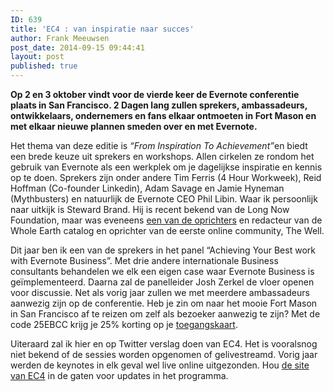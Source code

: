 ```yaml
---
ID: 639
title: 'EC4 : van inspiratie naar succes'
author: Frank Meeuwsen
post_date: 2014-09-15 09:44:41
layout: post
published: true
---
```

<strong>Op 2 en 3 oktober vindt voor de vierde keer de Evernote conferentie plaats in San Francisco. 2 Dagen lang zullen sprekers, ambassadeurs, ontwikkelaars, ondernemers en fans elkaar ontmoeten in Fort Mason en met elkaar nieuwe plannen smeden over en met Evernote.</strong>
<!--more-->
Het thema van deze editie is <em>“From Inspiration To Achievement”</em>en biedt een brede keuze uit sprekers en workshops. Allen cirkelen ze rondom het gebruik van Evernote als een werkplek om je dagelijkse inspiratie en kennis op te doen. Sprekers zijn onder andere Tim Ferris (4 Hour Workweek), Reid Hoffman (Co-founder Linkedin), Adam Savage en Jamie Hyneman (Mythbusters) en natuurlijk de Evernote CEO Phil Libin. Waar ik persoonlijk naar uitkijk is Steward Brand. Hij is recent bekend van de Long Now Foundation, maar was eveneens <a href="http://en.wikipedia.org/wiki/Stewart_Brand">een van de oprichters</a> en redacteur van de Whole Earth catalog en oprichter van de eerste online community, The Well.

Dit jaar ben ik een van de sprekers in het panel “Achieving Your Best work with Evernote Business”. Met drie andere internationale Business consultants behandelen we elk een eigen case waar Evernote Business is geïmplementeerd. Daarna zal de panelleider Josh Zerkel de vloer openen voor discussie.
Net als vorig jaar zullen we met meerdere ambassadeurs aanwezig zijn op de conferentie. Heb je zin om naar het mooie Fort Mason in San Francisco af te reizen om zelf als bezoeker aanwezig te zijn? Met de code 25EBCC krijg je 25% korting op je <a href="http://evernoteconference14.eventbrite.com/">toegangskaart</a>.

Uiteraard zal ik hier en op Twitter verslag doen van EC4. Het is vooralsnog niet bekend of de sessies worden opgenomen of gelivestreamd. Vorig jaar werden de keynotes in elk geval wel live online uitgezonden. Hou <a href="https://evernote.com/ec/">de site van EC4</a> in de gaten voor updates in het programma.
